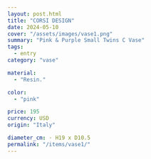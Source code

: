 ```yaml
---
layout: post.html
title: "CORSI DESIGN"
date: 2024-05-10
cover: "/assets/images/vase1.png"
summary: "Pink & Purple Small Twins C Vase"
tags:
  - entry
category: "vase"

material:
  - "Resin."

color:
  - "pink"

price: 195           
currency: USD  
origin: "Italy"

diameter_cm: · H19 x D10.5 
permalink: "/items/vase1/"
---
```


